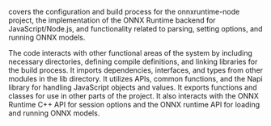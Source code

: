 covers the configuration and build process for the onnxruntime-node project, the implementation of the ONNX Runtime backend for JavaScript/Node.js, and functionality related to parsing, setting options, and running ONNX models. 

The code interacts with other functional areas of the system by including necessary directories, defining compile definitions, and linking libraries for the build process. It imports dependencies, interfaces, and types from other modules in the lib directory. It utilizes APIs, common functions, and the Napi library for handling JavaScript objects and values. It exports functions and classes for use in other parts of the project. It also interacts with the ONNX Runtime C++ API for session options and the ONNX runtime API for loading and running ONNX models.